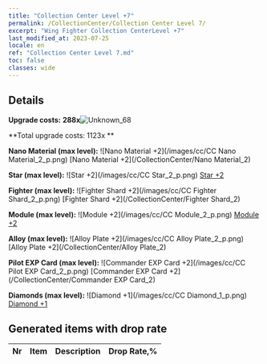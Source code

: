 ```yaml
---
title: "Collection Center Level +7"
permalink: /CollectionCenter/Collection Center Level 7/
excerpt: "Wing Fighter Collection CenterLevel +7"
last_modified_at: 2023-07-25
locale: en
ref: "Collection Center Level 7.md"
toc: false
classes: wide
---
```



## Details

 **Upgrade costs:** **288x**![Unknown_68](/images/item/bh_img25_p.png)

 **Total upgrade costs: 1123x **

 **Nano Material (max level):** ![Nano Material +2](/images/cc/CC Nano Material_2_p.png) [Nano Material +2](/CollectionCenter/Nano Material_2)

 **Star (max level):** ![Star +2](/images/cc/CC Star_2_p.png) [Star +2](/CollectionCenter/Star_2)

 **Fighter (max level):** ![Fighter Shard +2](/images/cc/CC Fighter Shard_2_p.png) [Fighter Shard +2](/CollectionCenter/Fighter Shard_2)

 **Module (max level):** ![Module +2](/images/cc/CC Module_2_p.png) [Module +2](/CollectionCenter/Module_2)

 **Alloy (max level):** ![Alloy Plate +2](/images/cc/CC Alloy Plate_2_p.png) [Alloy Plate +2](/CollectionCenter/Alloy Plate_2)

 **Pilot EXP Card (max level):** ![Commander EXP Card +2](/images/cc/CC Pilot EXP Card_2_p.png) [Commander EXP Card +2](/CollectionCenter/Commander EXP Card_2)

 **Diamonds (max level):** ![Diamond +1](/images/cc/CC Diamond_1_p.png) [Diamond +1](/CollectionCenter/Diamond_1)

## Generated items with drop rate

  |  Nr |     Item   |    Description   |  Drop Rate,% |
  |:----|:----------:|:-----------------|:-------------|


